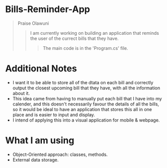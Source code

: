 # Bills-Reminder-App
> Praise Olawuni
>> I am currently working on building an application that reminds the user of the currect bills that they have.
>>> The main code is in the 'Program.cs' file.

# Additional Notes
* I want it to be able to store all of the dtata on each bill and correctly output the closest upcoming bill that they have, with all the information about it.
* This idea came from having to manually put each bill that I have into my calender, and this doesn't necessarily favour the details of all the bills, so it would be ideal to have an application that stores this all in one place and is easier to input and display.
* I intend of applying this into a visual application for mobile & webpage.

# What I am using
* Object-Oriented approach: classes, methods.
* External data storage.

